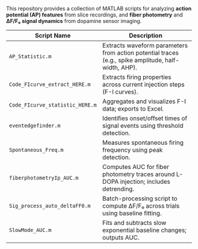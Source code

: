 This repository provides a collection of MATLAB scripts for analyzing **action potential (AP) features** from slice recordings, and **fiber photometry** and **ΔF/F₀ signal dynamics** from dopamine sensor imaging. 

| Script Name                    | Description                                                                 |
|--------------------------------|-----------------------------------------------------------------------------|
| `AP_Statistic.m`              | Extracts waveform parameters from action potential traces (e.g., spike amplitude, half-width, AHP). |
| `Code_FIcurve_extract_HERE.m` | Extracts firing properties across current injection steps (F-I curves).    |
| `Code_FIcurve_statistic_HERE.m` | Aggregates and visualizes F-I data; exports to Excel.                     |
| `eventedgefinder.m`           | Identifies onset/offset times of signal events using threshold detection.   |
| `Spontaneous_Freq.m`          | Measures spontaneous firing frequency using peak detection.                 |
| `fiberphotometryIp_AUC.m`     | Computes AUC for fiber photometry traces around L-DOPA injection; includes detrending. |
| `Sig_process_auto_deltaFF0.m` | Batch-processing script to compute ΔF/F₀ across trials using baseline fitting. |
| `SlowMode_AUC.m`              | Fits and subtracts slow exponential baseline changes; outputs AUC. |
